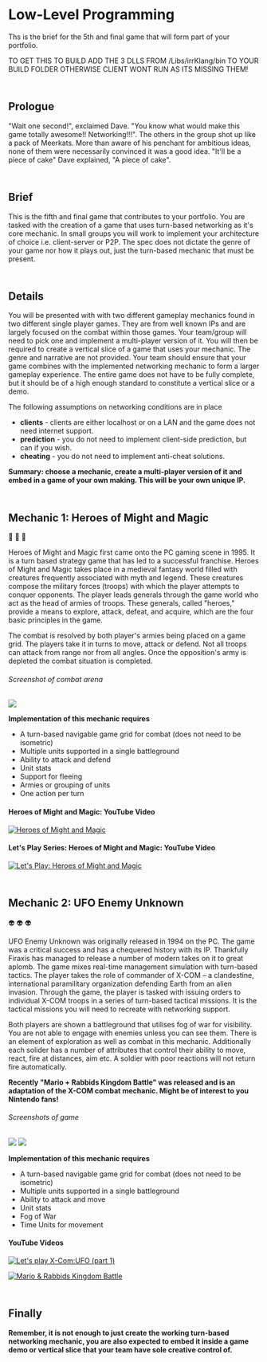 Low-Level Programming
==================
Ths is the brief for the 5th and final game that will form  part of your portfolio. 

TO GET THIS TO BUILD ADD THE 3 DLLS FROM /Libs/irrKlang/bin TO YOUR BUILD FOLDER OTHERWISE CLIENT WONT RUN AS ITS MISSING THEM!

\
Prologue
------
"Wait one second!", exclaimed Dave. "You know what would make this game totally awesome!! Networking!!!". The others in the group shot up like a pack of Meerkats. More than aware of his penchant for ambitious ideas, none of them were necessarily convinced it was a good idea. "It'll be a piece of cake" Dave explained, "A piece of cake".

\
Brief
------
This is the fifth and final game that contributes to your portfolio. You are tasked with the creation of a game that uses turn-based networking as it's core mechanic. In small groups you will work to implement your architecture of choice i.e. client-server or P2P. The spec does not dictate the genre of your game nor how it plays out, just the turn-based mechanic that must be present. 


\
Details
------
You will be presented with with two different gameplay mechanics found in two different single player games. They are from well known IPs and are largely focused on the combat within those games. Your team/group will need to pick one and implement a multi-player version of it. You will then be required to create a vertical slice of a game that uses your mechanic. The genre and narrative are not provided. Your team should ensure that your game combines with the implemented networking mechanic to form a larger gameplay experience. The entire game does not have to be fully complete, but it should be of a high enough standard to constitute a vertical slice or a demo. 

The following assumptions on networking conditions are in place
- **clients** - clients are either localhost or on a LAN and the game does not need internet support. 
- **prediction** - you do not need to implement client-side prediction, but can if you wish.
- **cheating** - you do not need to implement anti-cheat solutions.


**Summary: choose a mechanic, create a multi-player version of it and embed in a game of your own making. This will be your own unique IP.**

\
Mechanic 1: Heroes of Might and Magic
------
:imp: :imp: :imp:

Heroes of Might and Magic first came onto the PC gaming scene in 1995. It is a turn based strategy game that has led to a successful franchise. Heroes of Might and Magic takes place in a medieval fantasy world filled with creatures frequently associated with myth and legend. These creatures compose the military forces (troops) with which the player attempts to conquer opponents. The player leads generals through the game world who act as the head of armies of troops. These generals, called "heroes," provide a means to explore, attack, defeat, and acquire, which are the four basic principles in the game. 

The combat is resolved by both player's armies being placed on a game grid. The players take it in turns to move, attack or defend. Not all troops can attack from range nor from all angles. Once the opposition's army is depleted the combat situation is completed. 

###### Screenshot of combat arena
![](https://vignette.wikia.nocookie.net/mightandmagic/images/3/30/CombatPhase_H1.png/revision/latest?cb=20141018083303&path-prefix=en)

**Implementation of this mechanic requires**
- A turn-based navigable game grid for combat (does not need to be isometric)
- Multiple units supported in a single battleground 
- Ability to attack and defend
- Unit stats
- Support for fleeing 
- Armies or grouping of units 
- One action per turn


#### Heroes of Might and Magic: YouTube Video
[![Heroes of Might and Magic](https://img.youtube.com/vi/wEZMoN3S6ns/0.jpg)](https://youtu.be/wEZMoN3S6ns?t=2s "Heroes of Might and Magic")

#### Let's Play Series: Heroes of Might and Magic: YouTube Video
[![Let's Play: Heroes of Might and Magic](https://img.youtube.com/vi/XyltcY2HTag/0.jpg)](https://www.youtube.com/watch?v=XyltcY2HTag&list=PLe0K-GUDQkNIqKR2jAhps4qSzASHEBh6p "Let's Play: Heroes of Might and Magic")

\
Mechanic 2: UFO Enemy Unknown
------
:alien: :alien: :alien:

UFO Enemy Unknown was originally released in 1994 on the PC. The game was a critical success and has a chequered history with its IP. Thankfully Firaxis has managed to release a number of modern takes on it to great aplomb. The game mixes real-time management simulation with turn-based tactics. The player takes the role of commander of X-COM – a clandestine, international paramilitary organization defending Earth from an alien invasion. Through the game, the player is tasked with issuing orders to individual X-COM troops in a series of turn-based tactical missions. It is the tactical missions you will need to recreate with networking support.

Both players are shown a battleground that utilises fog of war for visibility. You are not able to engage with enemies unless you can see them. There is an element of exploration as well as combat in this mechanic. Additionally each solider has a number of attributes that control their ability to move, react, fire at distances, aim etc. A soldier with poor reactions will not return fire automatically.  

**Recently "Mario + Rabbids Kingdom Battle" was released and is an adaptation of the X-COM combat mechanic. Might be of interest to you Nintendo fans!**

###### Screenshots of game
![](http://www.abandonwaredos.com/public/aban_img_screens/ufo-5.jpg)
![](http://i.imgur.com/j7nwp.png)

**Implementation of this mechanic requires**
- A turn-based navigable game grid for combat (does not need to be isometric)
- Multiple units supported in a single battleground 
- Ability to attack and move
- Unit stats
- Fog of War
- Time Units for movement


#### YouTube Videos
[![Let's play X-Com:UFO (part 1)](https://img.youtube.com/vi/6YVFkmAw2Eg/0.jpg)](https://youtu.be/6YVFkmAw2Eg?t=7m4s "Let's play X-Com:UFO (part 1)")

[![Mario & Rabbids Kingdom Battle](https://img.youtube.com/vi/LLRmt79sRuY/0.jpg)](https://youtu.be/LLRmt79sRuY?t=7m3s "Mario & Rabbids Kingdom Battle")

\
Finally
------
**Remember, it is not enough to just create the working turn-based networking mechanic, you are also expected to embed it inside a game demo or vertical slice that your team have sole creative control of.** 